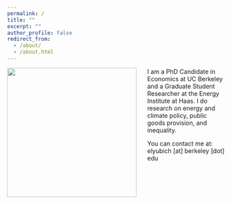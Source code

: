 ```yaml
---
permalink: /
title: ""
excerpt: ""
author_profile: false
redirect_from: 
  - /about/
  - /about.html
---
```



<img src="{{site.url}}/images/bio-photo.png" width="300" align="left" style="display: block; margin-right: 25px;" /> 


I am a PhD Candidate in Economics at UC Berkeley and a Graduate Student Researcher at the Energy Institute at Haas. I do research on energy and climate policy, public goods provision, and inequality.

You can contact me at: elyubich [at] berkeley [dot] edu